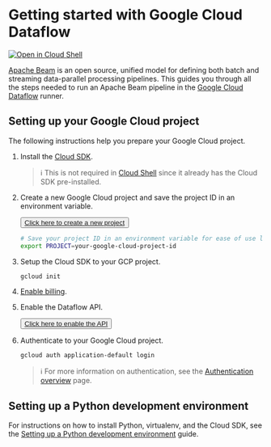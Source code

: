 # Getting started with Google Cloud Dataflow

[![Open in Cloud Shell](http://gstatic.com/cloudssh/images/open-btn.svg)](https://console.cloud.google.com/cloudshell/open?git_repo=https://github.com/GoogleCloudPlatform/python-docs-samples&page=editor&open_in_editor=dataflow/README.md)

[Apache Beam](https://beam.apache.org/)
is an open source, unified model for defining both batch and streaming data-parallel processing pipelines.
This guides you through all the steps needed to run an Apache Beam pipeline in the
[Google Cloud Dataflow](https://cloud.google.com/dataflow) runner.

## Setting up your Google Cloud project

The following instructions help you prepare your Google Cloud project.

1. Install the [Cloud SDK](https://cloud.google.com/sdk/docs/).

   > ℹ️ This is not required in
   > [Cloud Shell](https://console.cloud.google.com/cloudshell/editor)
   > since it already has the Cloud SDK pre-installed.

1. Create a new Google Cloud project and save the project ID in an environment variable.

   <button>
      <a href="https://console.cloud.google.com/projectcreate">
         Click here to create a new project
      </a>
   </button>

   ```sh
   # Save your project ID in an environment variable for ease of use later on.
   export PROJECT=your-google-cloud-project-id
   ```

1. Setup the Cloud SDK to your GCP project.

   ```sh
   gcloud init
   ```

1. [Enable billing](https://cloud.google.com/billing/docs/how-to/modify-project).

1. Enable the Dataflow API.

   <button>
      <a href="https://console.cloud.google.com/flows/enableapi?apiid=dataflow">
         Click here to enable the API
      </a>
   </button>

1. Authenticate to your Google Cloud project.

   ```sh
   gcloud auth application-default login
   ```

   > ℹ️ For more information on authentication, see the
   > [Authentication overview](https://googleapis.dev/python/google-api-core/latest/auth.html) page.

## Setting up a Python development environment

For instructions on how to install Python, virtualenv, and the Cloud SDK, see the
[Setting up a Python development environment](https://cloud.google.com/python/setup)
guide.
